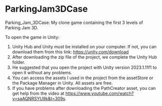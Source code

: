 # ParkingJam3DCase
Parking_Jam_3DCase: My clone game containing the first 3 levels of Parking Jam 3D.

To open the game in Unity:

1) Unity Hub and Unity must be installed on your computer. If not, you can download them from this link: https://unity.com/download
2) After downloading the zip file of the project, we complete the Unity Hub folder.
3) He suggested that you open the project with Unity version 2023.1.11f1 to open it without any problems.
4) You can access the assets I used in the project from the assetStore or the Package Manager in Unity. All assets are free.
5) If you have problems after downloading the PathCreator asset, you can get help from the video at https://www.youtube.com/watch?v=saAQNRSYU9k&t=309s.
